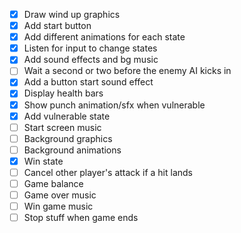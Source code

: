 - [X] Draw wind up graphics
- [X] Add start button
- [X] Add different animations for each state
- [X] Listen for input to change states
- [X] Add sound effects and bg music
- [ ] Wait a second or two before the enemy AI kicks in
- [X] Add a button start sound effect
- [X] Display health bars
- [X] Show punch animation/sfx when vulnerable
- [X] Add vulnerable state
- [ ] Start screen music
- [ ] Background graphics
- [ ] Background animations
- [X] Win state
- [ ] Cancel other player's attack if a hit lands
- [ ] Game balance
- [ ] Game over music
- [ ] Win game music
- [ ] Stop stuff when game ends
